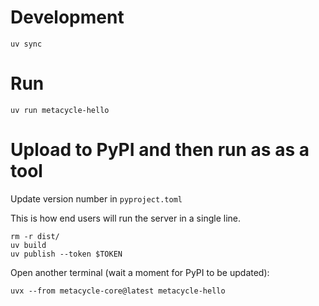 # Development

```
uv sync
```

# Run

```
uv run metacycle-hello
```

# Upload to PyPI and then run as as a tool

Update version number in `pyproject.toml`

This is how end users will run the server in a single line.

```
rm -r dist/
uv build
uv publish --token $TOKEN
```

Open another terminal (wait a moment for PyPI to be updated):
```
uvx --from metacycle-core@latest metacycle-hello
```
